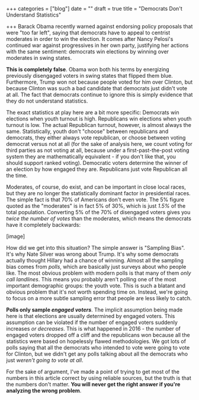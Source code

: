 +++
categories = ["blog"]
date = ""
draft = true
title = "Democrats Don't Understand Statistics"

+++
Barack Obama recently warned against endorsing policy proposals that were "too far left", saying that democrats have to appeal to centrist moderates in order to win the election. It comes after Nancy Pelosi's continued war against progressives in her own party, justifying her actions with the same sentiment: democrats win elections by winning over moderates in swing states.  
  
**This is completely false**. Obama won both his terms by energizing previously disengaged voters in swing states that flipped them blue. Furthermore, Trump won not because people voted for him over Clinton, but because Clinton was such a bad candidate that democrats just didn't vote at all. The fact that democrats continue to ignore this is simply evidence that they do not understand statistics.

The exact statistics at play here are a bit more specific: Democrats win elections when youth turnout is high. Republicans win elections when youth turnout is low. The actual Republican turnout, however, is almost always the same. Statistically, youth don't "choose" between republicans and democrats, they either always vote republican, or choose between voting democrat versus not at all (for the sake of analysis here, we count voting for third parties as not voting at all, because under a first-past-the-post voting system they are mathematically equivalent - if you don't like that, you should support ranked voting). Democratic voters determine the winner of an election by how engaged they are. Republicans just vote Republican all the time.

Moderates, of course, do exist, and can be important in close local races, but they are no longer the statistically dominant factor in presidential races. The simple fact is that 70% of Americans don't even vote. The 5% figure quoted as the "moderates" is in fact 5% of 30%, which is just _1.5%_ of the total population. Converting 5% of the 70% of disengaged voters gives you _twice the number of votes_ than the moderates, which means the democrats have it completely backwards:

\[image\]

How did we get into this situation? The simple answer is "Sampling Bias". It's why Nate Silver was wrong about Trump. It's why some democrats actually thought Hillary had a chance of winning. Almost all the sampling bias comes from _polls_, which are basically just surveys about who people like. The most obvious problem with modern polls is that many of them _only call landlines_. This means you probably aren't polling one of the most important demographic groups: the youth vote. This is such a blatant and obvious problem that it's not worth spending time on. Instead, we're going to focus on a more subtle sampling error that people are less likely to catch.

**Polls only sample _engaged voters_**. The implicit assumption being made here is that elections are usually determined by engaged voters. This assumption can be violated if the number of engaged voters suddenly increases _or decreases_. This is what happened in 2016 - the number of engaged voters dropped off a cliff and the republicans won because all the statistics were based on hopelessly flawed methodologies. We got lots of polls saying that all the democrats who intended to vote were going to vote for Clinton, but we didn't get any polls talking about all the democrats who just _weren't going to vote at all_.

For the sake of argument, I've made a point of trying to get most of the numbers in this article correct by using reliable sources, but the truth is that the numbers don't matter. **You will never get the right answer if you're analyzing the wrong problem**.